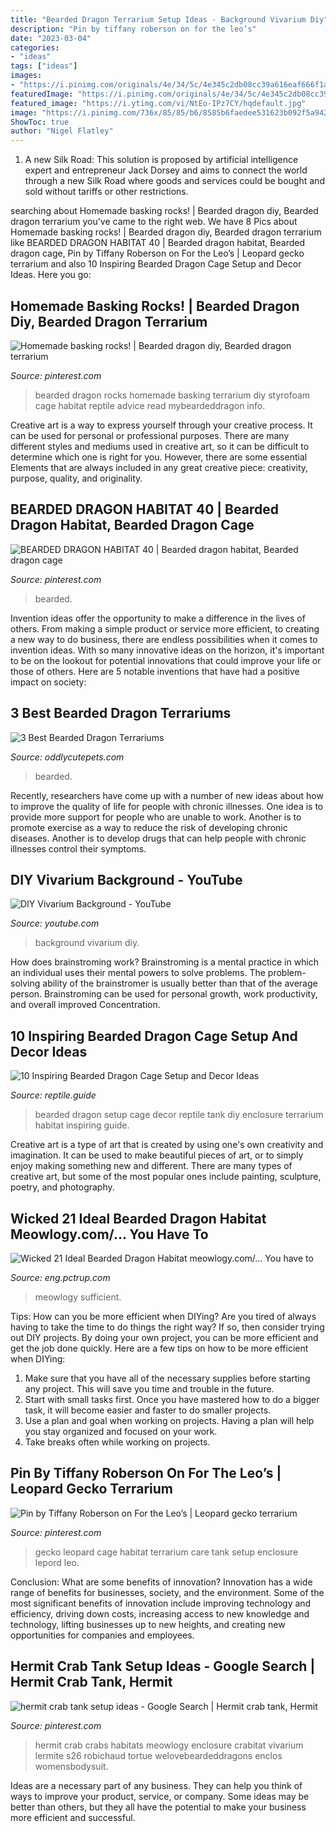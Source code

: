 ```yaml
---
title: "Bearded Dragon Terrarium Setup Ideas - Background Vivarium Diy"
description: "Pin by tiffany roberson on for the leo’s"
date: "2023-03-04"
categories:
- "ideas"
tags: ["ideas"]
images:
- "https://i.pinimg.com/originals/4e/34/5c/4e345c2db08cc39a616eaf666f1acf39.jpg"
featuredImage: "https://i.pinimg.com/originals/4e/34/5c/4e345c2db08cc39a616eaf666f1acf39.jpg"
featured_image: "https://i.ytimg.com/vi/NtEo-IPz7CY/hqdefault.jpg"
image: "https://i.pinimg.com/736x/85/85/b6/8585b6faedee531623b092f5a942d9ed.jpg"
ShowToc: true
author: "Nigel Flatley"
---
```



1. A new Silk Road: This solution is proposed by artificial intelligence expert and entrepreneur Jack Dorsey and aims to connect the world through a new Silk Road where goods and services could be bought and sold without tariffs or other restrictions.

	

		
searching about Homemade basking rocks! | Bearded dragon diy, Bearded dragon terrarium you've came to the right web. We have 8 Pics about Homemade basking rocks! | Bearded dragon diy, Bearded dragon terrarium like BEARDED DRAGON HABITAT 40 | Bearded dragon habitat, Bearded dragon cage, Pin by Tiffany Roberson on For the Leo’s | Leopard gecko terrarium and also 10 Inspiring Bearded Dragon Cage Setup and Decor Ideas. Here you go:
		
    
## Homemade Basking Rocks! | Bearded Dragon Diy, Bearded Dragon Terrarium

<img loading=lazy src="https://i.pinimg.com/736x/85/85/b6/8585b6faedee531623b092f5a942d9ed.jpg" onerror="this.onerror=null;this.src='https://tse4.mm.bing.net/th?id=OIP.p7T2A-txv0kX0-KY3oMRxQAAAA&amp;pid=15.1';" alt="Homemade basking rocks! | Bearded dragon diy, Bearded dragon terrarium">

_Source: pinterest.com_

>bearded dragon rocks homemade basking terrarium diy styrofoam cage habitat reptile advice read mybeardeddragon info. 

	

Creative art is a way to express yourself through your creative process. It can be used for personal or professional purposes. There are many different styles and mediums used in creative art, so it can be difficult to determine which one is right for you. However, there are some essential Elements that are always included in any great creative piece: creativity, purpose, quality, and originality.

    
## BEARDED DRAGON HABITAT 40 | Bearded Dragon Habitat, Bearded Dragon Cage

<img loading=lazy src="https://i.pinimg.com/736x/66/6b/29/666b296707703919f2d0e9ca64901b0a.jpg" onerror="this.onerror=null;this.src='https://tse4.mm.bing.net/th?id=OIP.bZohUHg7mWwDgCHHvd6mywHaJn&amp;pid=15.1';" alt="BEARDED DRAGON HABITAT 40 | Bearded dragon habitat, Bearded dragon cage">

_Source: pinterest.com_

>bearded. 

	

Invention ideas offer the opportunity to make a difference in the lives of others. From making a simple product or service more efficient, to creating a new way to do business, there are endless possibilities when it comes to invention ideas. With so many innovative ideas on the horizon, it's important to be on the lookout for potential innovations that could improve your life or those of others. Here are 5 notable inventions that have had a positive impact on society: 
    
## 3 Best Bearded Dragon Terrariums

<img loading=lazy src="https://oddlycutepets.com/wp-content/uploads/2020/02/canva-photo-editor-2-1-1024x682.png" onerror="this.onerror=null;this.src='https://tse2.mm.bing.net/th?id=OIP.M64M9oa1Fy-B6e0pdJ59TQHaE7&amp;pid=15.1';" alt="3 Best Bearded Dragon Terrariums">

_Source: oddlycutepets.com_

>bearded. 

	

Recently, researchers have come up with a number of new ideas about how to improve the quality of life for people with chronic illnesses. One idea is to provide more support for people who are unable to work. Another is to promote exercise as a way to reduce the risk of developing chronic diseases. Another is to develop drugs that can help people with chronic illnesses control their symptoms.

    
## DIY Vivarium Background - YouTube

<img loading=lazy src="https://i.ytimg.com/vi/NtEo-IPz7CY/hqdefault.jpg" onerror="this.onerror=null;this.src='https://tse3.mm.bing.net/th?id=OIP.-jj-tKHhBhiCAJj27lWMPgHaFj&amp;pid=15.1';" alt="DIY Vivarium Background - YouTube">

_Source: youtube.com_

>background vivarium diy. 

	

How does brainstroming work?
Brainstroming is a mental practice in which an individual uses their mental powers to solve problems. The problem-solving ability of the brainstromer is usually better than that of the average person. Brainstroming can be used for personal growth, work productivity, and overall improved Concentration.

    
## 10 Inspiring Bearded Dragon Cage Setup And Decor Ideas

<img loading=lazy src="http://reptile.guide/wp-content/uploads/2019/06/bearded-dragon-cage-setup-and-decor-ideas-11.jpg" onerror="this.onerror=null;this.src='https://tse1.mm.bing.net/th?id=OIP.SszL4B2VU2Xv5xaiH7P_FQHaEl&amp;pid=15.1';" alt="10 Inspiring Bearded Dragon Cage Setup and Decor Ideas">

_Source: reptile.guide_

>bearded dragon setup cage decor reptile tank diy enclosure terrarium habitat inspiring guide. 

	

Creative art is a type of art that is created by using one's own creativity and imagination. It can be used to make beautiful pieces of art, or to simply enjoy making something new and different. There are many types of creative art, but some of the most popular ones include painting, sculpture, poetry, and photography.

    
## Wicked 21 Ideal Bearded Dragon Habitat Meowlogy.com/... You Have To

<img loading=lazy src="https://eng.pctrup.com/wp-content/uploads/2019/07/11620ccfdd7aa0880d546270a3f453c7-400x410.jpg" onerror="this.onerror=null;this.src='https://tse4.mm.bing.net/th?id=OIP.hek0v4zx2m-5ClemjHNN6wAAAA&amp;pid=15.1';" alt="Wicked 21 Ideal Bearded Dragon Habitat meowlogy.com/... You have to">

_Source: eng.pctrup.com_

>meowlogy sufficient. 

	

Tips: How can you be more efficient when DIYing?
Are you tired of always having to take the time to do things the right way? If so, then consider trying out DIY projects. By doing your own project, you can be more efficient and get the job done quickly. Here are a few tips on how to be more efficient when DIYing: 
1. Make sure that you have all of the necessary supplies before starting any project. This will save you time and trouble in the future.
2. Start with small tasks first. Once you have mastered how to do a bigger task, it will become easier and faster to do smaller projects. 
3. Use a plan and goal when working on projects. Having a plan will help you stay organized and focused on your work. 
4. Take breaks often while working on projects.

    
## Pin By Tiffany Roberson On For The Leo’s | Leopard Gecko Terrarium

<img loading=lazy src="https://i.pinimg.com/originals/4e/34/5c/4e345c2db08cc39a616eaf666f1acf39.jpg" onerror="this.onerror=null;this.src='https://tse1.mm.bing.net/th?id=OIP.aMsoqlhRKuCPPEZaGPH9qQHaFj&amp;pid=15.1';" alt="Pin by Tiffany Roberson on For the Leo’s | Leopard gecko terrarium">

_Source: pinterest.com_

>gecko leopard cage habitat terrarium care tank setup enclosure lepord leo. 

	

Conclusion: What are some benefits of innovation?
Innovation has a wide range of benefits for businesses, society, and the environment. Some of the most significant benefits of innovation include improving technology and efficiency, driving down costs, increasing access to new knowledge and technology, lifting businesses up to new heights, and creating new opportunities for companies and employees.

    
## Hermit Crab Tank Setup Ideas - Google Search | Hermit Crab Tank, Hermit

<img loading=lazy src="https://i.pinimg.com/736x/1c/e2/2c/1ce22c55d7884d89cc9710b1a776dab5--hermit-crabs-pet-toys.jpg" onerror="this.onerror=null;this.src='https://tse1.mm.bing.net/th?id=OIP.j0kg8h1c_QvuRrA_F8LCEwHaE8&amp;pid=15.1';" alt="hermit crab tank setup ideas - Google Search | Hermit crab tank, Hermit">

_Source: pinterest.com_

>hermit crab crabs habitats meowlogy enclosure crabitat vivarium lermite s26 robichaud tortue welovebeardeddragons enclos womensbodysuit. 

	

Ideas are a necessary part of any business. They can help you think of ways to improve your product, service, or company. Some ideas may be better than others, but they all have the potential to make your business more efficient and successful.

